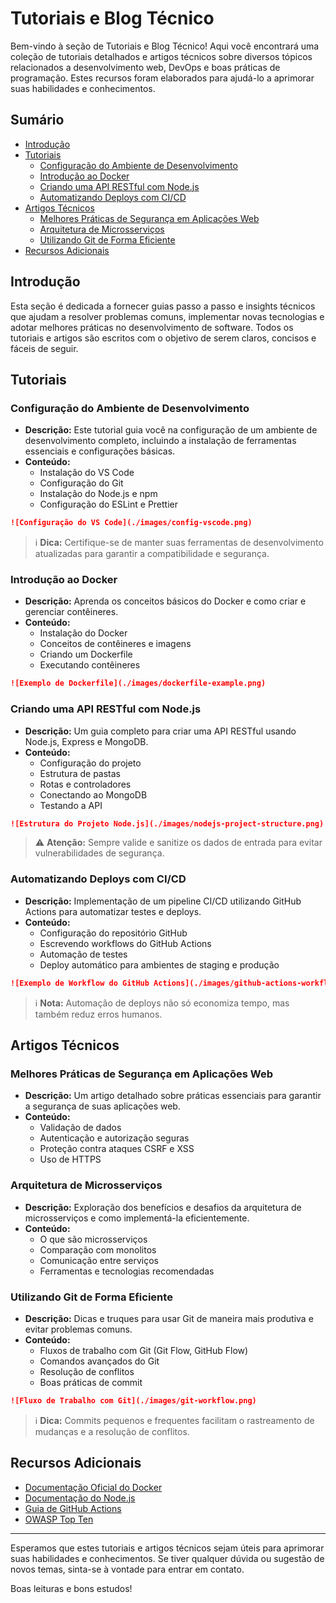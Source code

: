 # Tutoriais e Blog Técnico

Bem-vindo à seção de Tutoriais e Blog Técnico! Aqui você encontrará uma coleção de tutoriais detalhados e artigos técnicos sobre diversos tópicos relacionados a desenvolvimento web, DevOps e boas práticas de programação. Estes recursos foram elaborados para ajudá-lo a aprimorar suas habilidades e conhecimentos.

## Sumário
- [Introdução](#introdução)
- [Tutoriais](#tutoriais)
  - [Configuração do Ambiente de Desenvolvimento](#configuração-do-ambiente-de-desenvolvimento)
  - [Introdução ao Docker](#introdução-ao-docker)
  - [Criando uma API RESTful com Node.js](#criando-uma-api-restful-com-nodejs)
  - [Automatizando Deploys com CI/CD](#automatizando-deploys-com-cicd)
- [Artigos Técnicos](#artigos-técnicos)
  - [Melhores Práticas de Segurança em Aplicações Web](#melhores-práticas-de-segurança-em-aplicações-web)
  - [Arquitetura de Microsserviços](#arquitetura-de-microsserviços)
  - [Utilizando Git de Forma Eficiente](#utilizando-git-de-forma-eficiente)
- [Recursos Adicionais](#recursos-adicionais)

## Introdução
Esta seção é dedicada a fornecer guias passo a passo e insights técnicos que ajudam a resolver problemas comuns, implementar novas tecnologias e adotar melhores práticas no desenvolvimento de software. Todos os tutoriais e artigos são escritos com o objetivo de serem claros, concisos e fáceis de seguir.

## Tutoriais

### Configuração do Ambiente de Desenvolvimento
- **Descrição:** Este tutorial guia você na configuração de um ambiente de desenvolvimento completo, incluindo a instalação de ferramentas essenciais e configurações básicas.
- **Conteúdo:**
  - Instalação do VS Code
  - Configuração do Git
  - Instalação do Node.js e npm
  - Configuração do ESLint e Prettier

```markdown
![Configuração do VS Code](./images/config-vscode.png)
```

> ℹ️ **Dica:** Certifique-se de manter suas ferramentas de desenvolvimento atualizadas para garantir a compatibilidade e segurança.

### Introdução ao Docker
- **Descrição:** Aprenda os conceitos básicos do Docker e como criar e gerenciar contêineres.
- **Conteúdo:**
  - Instalação do Docker
  - Conceitos de contêineres e imagens
  - Criando um Dockerfile
  - Executando contêineres

```markdown
![Exemplo de Dockerfile](./images/dockerfile-example.png)
```

### Criando uma API RESTful com Node.js
- **Descrição:** Um guia completo para criar uma API RESTful usando Node.js, Express e MongoDB.
- **Conteúdo:**
  - Configuração do projeto
  - Estrutura de pastas
  - Rotas e controladores
  - Conectando ao MongoDB
  - Testando a API

```markdown
![Estrutura do Projeto Node.js](./images/nodejs-project-structure.png)
```

> ⚠️ **Atenção:** Sempre valide e sanitize os dados de entrada para evitar vulnerabilidades de segurança.

### Automatizando Deploys com CI/CD
- **Descrição:** Implementação de um pipeline CI/CD utilizando GitHub Actions para automatizar testes e deploys.
- **Conteúdo:**
  - Configuração do repositório GitHub
  - Escrevendo workflows do GitHub Actions
  - Automação de testes
  - Deploy automático para ambientes de staging e produção

```markdown
![Exemplo de Workflow do GitHub Actions](./images/github-actions-workflow.png)
```

> ℹ️ **Nota:** Automação de deploys não só economiza tempo, mas também reduz erros humanos.

## Artigos Técnicos

### Melhores Práticas de Segurança em Aplicações Web
- **Descrição:** Um artigo detalhado sobre práticas essenciais para garantir a segurança de suas aplicações web.
- **Conteúdo:**
  - Validação de dados
  - Autenticação e autorização seguras
  - Proteção contra ataques CSRF e XSS
  - Uso de HTTPS

### Arquitetura de Microsserviços
- **Descrição:** Exploração dos benefícios e desafios da arquitetura de microsserviços e como implementá-la eficientemente.
- **Conteúdo:**
  - O que são microsserviços
  - Comparação com monolitos
  - Comunicação entre serviços
  - Ferramentas e tecnologias recomendadas

### Utilizando Git de Forma Eficiente
- **Descrição:** Dicas e truques para usar Git de maneira mais produtiva e evitar problemas comuns.
- **Conteúdo:**
  - Fluxos de trabalho com Git (Git Flow, GitHub Flow)
  - Comandos avançados do Git
  - Resolução de conflitos
  - Boas práticas de commit

```markdown
![Fluxo de Trabalho com Git](./images/git-workflow.png)
```

> ℹ️ **Dica:** Commits pequenos e frequentes facilitam o rastreamento de mudanças e a resolução de conflitos.

## Recursos Adicionais
- [Documentação Oficial do Docker](https://docs.docker.com/)
- [Documentação do Node.js](https://nodejs.org/en/docs/)
- [Guia de GitHub Actions](https://docs.github.com/en/actions)
- [OWASP Top Ten](https://owasp.org/www-project-top-ten/)

---

Esperamos que estes tutoriais e artigos técnicos sejam úteis para aprimorar suas habilidades e conhecimentos. Se tiver qualquer dúvida ou sugestão de novos temas, sinta-se à vontade para entrar em contato.

Boas leituras e bons estudos!